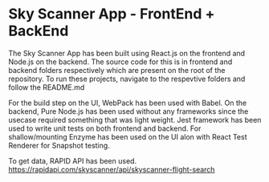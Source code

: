 # Sky Scanner App - FrontEnd + BackEnd

The Sky Scanner App has been built using React.js on the frontend and Node.js on the backend. The source code for this is in frontend and backend folders respectively which are present on the root of the repository. To run these projects, navigate to the respevtive folders and follow the README.md

For the build step on the UI, WebPack has been used with Babel. On the backend, Pure Node.js has been used without any frameworks since the usecase required something that was light weight. Jest framework has been used to write unit tests on both frontend and backend. For shallow/mounting Enzyme has been used on the UI alon with React Test Renderer for Snapshot testing.

To get data, RAPID API has been used.
https://rapidapi.com/skyscanner/api/skyscanner-flight-search

